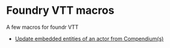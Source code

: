 # Foundry VTT macros

A few macros for foundr VTT

* [Update embedded entities of an actor from Compendium(s)](macros/update_embedded_entities.js)


